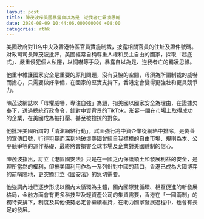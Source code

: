 ```yaml
---
layout: post
title: 陳茂波斥美國暴露自以為是　逆我者亡霸凌思維
date: 2020-08-09 10:44:06.000000000 +08:00
categories: rthk
---
```


美國政府對11名中央及香港特區官員實施制裁，披露相關官員的住址及證件號碼。財政司司長陳茂波批評，美國經常自稱尊重人權和民主自由的國家，採取「起底式」、嚴重侵犯個人私隱，以恫嚇等手段，暴露自以為是、逆我者亡的霸凌思維。

他重申維護國家安全是重要的原則問題，沒有妥協的空間，毋須為所謂制裁的威嚇而擔心，只需要做好準備，在國家的堅實支持下，香港定會變得更強壯和更具競爭力。 

陳茂波網誌以「毋懼威嚇，專注自強」為題，指美國以國家安全為理由，在證據欠奉下，透過總統行政命令，針對中資背景的TikTok，形容一間在巿場上取得成功的企業，在美國成為被打壓、甚至被搶掠的對象。

他批評美國所謂的「清潔網絡行動」，試圖強行將中資企業從網絡中排除，是偽善的宣傳口號，行徑粗暴而深刻地破壞美國曾經自我標榜的自由市場、規則為本、公平競爭等的運作基礎，最終將會損害全球市場及企業對美國體制的信心。

陳茂波指出，訂立《港區國安法》只是在一國之內保護領土和發展利益的安全，是理所當然的權利，卻被美國利用作為一系列針對中國的藉口，香港已成為大國博弈的前哨陣地，更突顯訂立《國安法》的急切需要。

他強調內地已逐步形成以國內大循環為主體，國內國際雙循環、相互促進的新發展格局，金融方面會有更多科技型及輕資產公司的集資需要，香港在「一國兩制」的獨特安排下，制度及其他優勢必定會繼續維持，在助力國家發展過程中，也會有長足的發展。
